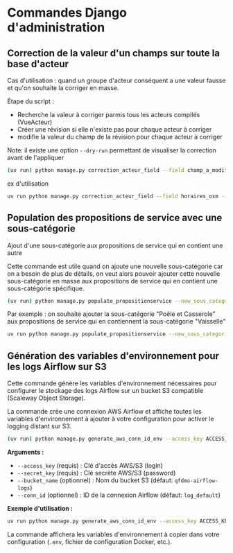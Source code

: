 # Commandes Django d'administration

## Correction de la valeur d'un champs sur toute la base d'acteur

Cas d'utilisation : quand un groupe d'acteur conséquent a une valeur fausse et qu'on souhaite la corriger en masse.

Étape du script :

- Recherche la valeur à corriger parmis tous les acteurs compilés (VueActeur)
- Créer une révision si elle n'existe pas pour chaque acteur à corriger
- modifie la valeur du champ de la révision pour chaque acteur à corriger

Note: il existe une option `--dry-run` permettant de visualiser la correction avant de l'appliquer

```sh
(uv run) python manage.py correction_acteur_field --field champ_a_modifier --old_value "valeur à corriger" --new_value "Remplacer par cette valeur" (--dry-run)
```

ex d'utilisation

```sh
uv run python manage.py correction_acteur_field --field horaires_osm --old_value "Mo off; Tu off; We off; Th off; Fr off; Sa off; Su off" --new_value __empty__ --dry-run
```

## Population des propositions de service avec une sous-catégorie

Ajout d'une sous-catégorie aux propositions de service qui en contient une autre

Cette commande est utile quand on ajoute une nouvelle sous-catégorie car on a besoin de plus de détails, on veut alors pouvoir ajouter cette nouvelle sous-catégorie en masse aux propositions de service qui en contient une sous-catégorie spécifique.

```sh
(uv run) python manage.py populate_propositionservice --new_sous_categorie_code sous_categorie_a_populer --origin_sous_categorie_code sous_categorie_pour_identifier_les_propositions_de_service_a_populer (--dry-run)
```

Par exemple : on souhaite ajouter la sous-catégorie "Poêle et Casserole" aux propositions de service qui en contiennent la sous-catégorie "Vaisselle"

```sh
uv run python manage.py populate_propositionservice --new_sous_categorie_code poele_casserole --origin_sous_categorie_code vaisselle --dry-run
```

## Génération des variables d'environnement pour les logs Airflow sur S3

Cette commande génère les variables d'environnement nécessaires pour configurer le stockage des logs Airflow sur un bucket S3 compatible (Scaleway Object Storage).

La commande crée une connexion AWS Airflow et affiche toutes les variables d'environnement à ajouter à votre configuration pour activer le logging distant sur S3.

```sh
(uv run) python manage.py generate_aws_conn_id_env --access_key ACCESS_KEY --secret_key SECRET_KEY --bucket_name BUCKET_NAME --conn_id CONN_ID
```

**Arguments :**

- `--access_key` (requis) : Clé d'accès AWS/S3 (login)
- `--secret_key` (requis) : Clé secrète AWS/S3 (password)
- `--bucket_name` (optionnel) : Nom du bucket S3 (défaut: `qfdmo-airflow-logs`)
- `--conn_id` (optionnel) : ID de la connexion Airflow (défaut: `log_default`)

**Exemple d'utilisation :**

```sh
uv run python manage.py generate_aws_conn_id_env --access_key ACCESS_KEY --secret_key SECRET_KEY --bucket_name lvao-dev-airflow --conn_id log_conn_id
```

La commande affichera les variables d'environnement à copier dans votre configuration (`.env`, fichier de configuration Docker, etc.).
